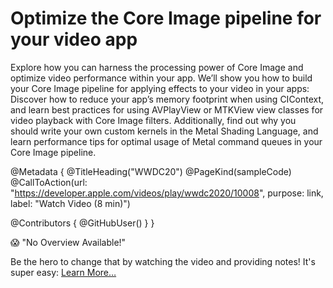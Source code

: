 # Optimize the Core Image pipeline for your video app

Explore how you can harness the processing power of Core Image and optimize video performance within your app. We’ll show you how to build your Core Image pipeline for applying effects to your video in your apps: Discover how to reduce your app’s memory footprint when using CIContext, and learn best practices for using AVPlayView or MTKView view classes for video playback with Core Image filters. Additionally, find out why you should write your own custom kernels in the Metal Shading Language, and learn performance tips for optimal usage of Metal command queues in your Core Image pipeline.

@Metadata {
   @TitleHeading("WWDC20")
   @PageKind(sampleCode)
   @CallToAction(url: "https://developer.apple.com/videos/play/wwdc2020/10008", purpose: link, label: "Watch Video (8 min)")

   @Contributors {
      @GitHubUser(<replace this with your GitHub handle>)
   }
}

😱 "No Overview Available!"

Be the hero to change that by watching the video and providing notes! It's super easy:
 [Learn More…](https://wwdcnotes.com/documentation/wwdcnotes/contributing)
